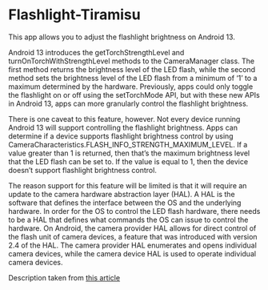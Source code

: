 # Flashlight-Tiramisu
This app allows you to adjust the flashlight brightness on Android 13. 

Android 13 introduces the getTorchStrengthLevel and turnOnTorchWithStrengthLevel methods to the CameraManager class. The first method returns the brightness level of the LED flash, while the second method sets the brightness level of the LED flash from a minimum of ‘1’ to a maximum determined by the hardware. Previously, apps could only toggle the flashlight on or off using the setTorchMode API, but with these new APIs in Android 13, apps can more granularly control the flashlight brightness.

There is one caveat to this feature, however. Not every device running Android 13 will support controlling the flashlight brightness. Apps can determine if a device supports flashlight brightness control by using CameraCharacteristics.FLASH_INFO_STRENGTH_MAXIMUM_LEVEL. If a value greater than 1 is returned, then that’s the maximum brightness level that the LED flash can be set to. If the value is equal to 1, then the device doesn’t support flashlight brightness control.

The reason support for this feature will be limited is that it will require an update to the camera hardware abstraction layer (HAL). A HAL is the software that defines the interface between the OS and the underlying hardware. In order for the OS to control the LED flash hardware, there needs to be a HAL that defines what commands the OS can issue to control the hardware. On Android, the camera provider HAL allows for direct control of the flash unit of camera devices, a feature that was introduced with version 2.4 of the HAL. The camera provider HAL enumerates and opens individual camera devices, while the camera device HAL is used to operate individual camera devices.

Description taken from [this article](https://blog.esper.io/android-13-flashlight-brightness-control/)
